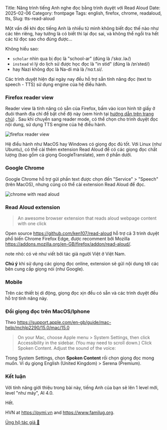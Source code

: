 Title: Nâng trình tiếng Anh nghe đọc bằng trình duyệt với Read Aloud
Date: 2025-02-06
Category: frontpage
Tags: english, firefox, chrome, readaloud, tts,
Slug: tts-read-aloud

Một vấn đề khi đọc tiếng Anh là nhiều từ mình không biết đọc thế nào như các tên riêng, hay tưởng là có biết thì lại đọc sai, và không thể ngồi tra hết các từ đọc sao cho đúng được...

Không hiểu sao:

- `scholar` nhìn qua bị đọc là "school-ar" (đúng là  /ˈskɑː.lɚ/)
- `instead` vì lý do lịch sử được học đọc là "in stid" (đúng là /ɪnˈsted/)
- hay Nazi không đọc là Na-di mà là /ˈnɑːt.si/.


Các trình duyệt hiện đại ngày nay đều hỗ trợ sẵn tính năng đọc (text to speech - TTS) sử dụng engine của hệ điều hành.

### Firefox reader view
Reader view là tính năng có sẵn của Firefox, bấm vào icon hình tờ giấy ở đuôi thanh địa chỉ để bật chế độ này (xem hình tại [hướng dẫn trên trang chủ](https://support.mozilla.org/en-US/kb/firefox-reader-view-clutter-free-web-pages)) . Sau khi chuyển sang reader mode, có thể chọn cho trình duyệt đọc nội dung, sử dụng TTS engine của hệ điều hành.

![firefox reader view]({static}/images/firefox_reader_view.webp)

Hệ điều hành như MacOS hay Windows có giọng đọc đủ tốt. Với Linux (như Ubuntu), có thể cài thêm extension Read Aloud để có các giọng đọc chất lượng (bao gồm cả giọng GoogleTranslate), xem ở phần dưới.

### Google Chrome
Google Chrome hỗ trợ gửi phần text được chọn đến "Service" > "Speech" (trên MacOS), nhưng cũng có thể cài extension Read Aloud để đọc.

![chrome with read aloud]({static}/images/chrome_read_aloud.webp)

### Read Aloud extension
> An awesome browser extension that reads aloud webpage content with one click

Open source <https://github.com/ken107/read-aloud> hỗ trợ cả 3 trình duyệt phổ biến Chrome Firefox Edge, được recomment bởi Mozilla <https://addons.mozilla.org/en-GB/firefox/addon/read-aloud/>.

note nhỏ: có vẻ như viết bởi tác giả người Việt ở Việt Nam.

**Chú ý** khi sử dụng các giọng đọc online, extension sẽ gửi nội dung tới các bên cung cấp giọng nói (như Google).

### Mobile
Trên các thiết bị di động, giọng đọc xịn đều có sẵn và các trình duyệt đều hỗ trợ tính năng này.

### Đổi giọng đọc trên MacOS/Iphone

Theo <https://support.apple.com/en-gb/guide/mac-help/mchlp2290/15.0/mac/15.0>
> On your Mac, choose Apple menu  > System Settings, then click Accessibility in the sidebar. (You may need to scroll down.) Click Spoken Content. Adjust the sound of the voice:

Trong System Settings, chọn **Spoken Content** rồi chọn giọng đọc mong muốn. Ví dụ giọng English (United Kingdom) > Serena (Premium).

### Kết luận

Với tính năng giới thiệu trong bài này, tiếng Anh của bạn sẽ lên 1 level mới, level "như máy", AI 4.0.

Hết.

HVN at <https://pymi.vn> and <https://www.familug.org>.

[Ủng hộ tác giả 🍺](https://www.familug.org/p/ung-ho.html)
